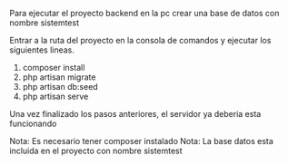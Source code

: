 Para ejecutar el proyecto backend en la pc crear una base de datos con nombre sistemtest

Entrar a la ruta del proyecto en la consola de comandos y ejecutar los siguientes lineas. 
1.   composer install
2.   php artisan migrate
3.   php artisan db:seed
4.   php artisan serve 

Una vez finalizado los pasos anteriores, el servidor ya deberia esta funcionando  

Nota: Es necesario tener composer instalado
Nota: La base datos esta incluida en el proyecto con nombre sistemtest
